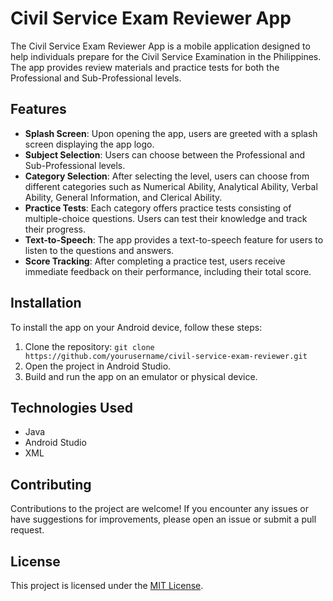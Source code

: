 # Civil Service Exam Reviewer App

The Civil Service Exam Reviewer App is a mobile application designed to help individuals prepare for the Civil Service Examination in the Philippines. The app provides review materials and practice tests for both the Professional and Sub-Professional levels.

## Features

- **Splash Screen**: Upon opening the app, users are greeted with a splash screen displaying the app logo.
- **Subject Selection**: Users can choose between the Professional and Sub-Professional levels.
- **Category Selection**: After selecting the level, users can choose from different categories such as Numerical Ability, Analytical Ability, Verbal Ability, General Information, and Clerical Ability.
- **Practice Tests**: Each category offers practice tests consisting of multiple-choice questions. Users can test their knowledge and track their progress.
- **Text-to-Speech**: The app provides a text-to-speech feature for users to listen to the questions and answers.
- **Score Tracking**: After completing a practice test, users receive immediate feedback on their performance, including their total score.

## Installation

To install the app on your Android device, follow these steps:

1. Clone the repository: `git clone https://github.com/yourusername/civil-service-exam-reviewer.git`
2. Open the project in Android Studio.
3. Build and run the app on an emulator or physical device.

## Technologies Used

- Java
- Android Studio
- XML

## Contributing

Contributions to the project are welcome! If you encounter any issues or have suggestions for improvements, please open an issue or submit a pull request.

## License

This project is licensed under the [MIT License](LICENSE).
